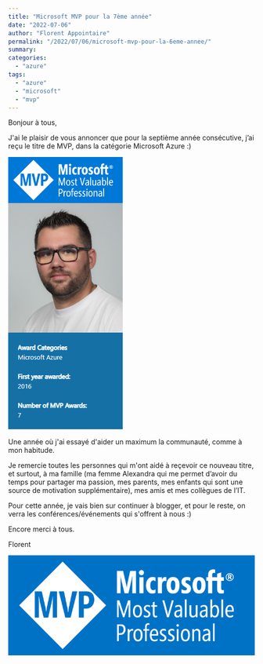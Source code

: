 ```yaml
---
title: "Microsoft MVP pour la 7ème année"
date: "2022-07-06"
author: "Florent Appointaire"
permalink: "/2022/07/06/microsoft-mvp-pour-la-6eme-annee/"
summary: 
categories: 
  - "azure"
tags:
  - "azure"
  - "microsoft"
  - "mvp"
---
```

Bonjour à tous,

J'ai le plaisir de vous annoncer que pour la septième année consécutive, j’ai reçu le titre de MVP, dans la catégorie Microsoft Azure :)

![](/assets/images/MVP_2022.PNG)

Une année où j'ai essayé d'aider un maximum la communauté, comme à mon habitude.

Je remercie toutes les personnes qui m'ont aidé à reçevoir ce nouveau titre, et surtout, à ma famille (ma femme Alexandra qui me permet d’avoir du temps pour partager ma passion, mes parents, mes enfants qui sont une source de motivation supplémentaire), mes amis et mes collègues de l’IT.

Pour cette année, je vais bien sur continuer à blogger, et pour le reste, on verra les conférences/événements qui s'offrent à nous :)

Encore merci à tous.

Florent

![](/assets/images/2021/mvp.png)
